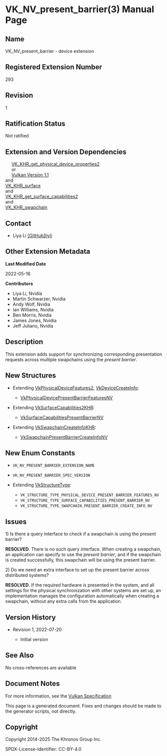 # VK\_NV\_present\_barrier(3) Manual Page

## Name

VK\_NV\_present\_barrier - device extension



## [](#_registered_extension_number)Registered Extension Number

293

## [](#_revision)Revision

1

## [](#_ratification_status)Ratification Status

Not ratified

## [](#_extension_and_version_dependencies)Extension and Version Dependencies

     [VK\_KHR\_get\_physical\_device\_properties2](https://registry.khronos.org/vulkan/specs/latest/man/html/VK_KHR_get_physical_device_properties2.html)  
     or  
     [Vulkan Version 1.1](#versions-1.1)  
and  
[VK\_KHR\_surface](https://registry.khronos.org/vulkan/specs/latest/man/html/VK_KHR_surface.html)  
and  
[VK\_KHR\_get\_surface\_capabilities2](https://registry.khronos.org/vulkan/specs/latest/man/html/VK_KHR_get_surface_capabilities2.html)  
and  
[VK\_KHR\_swapchain](https://registry.khronos.org/vulkan/specs/latest/man/html/VK_KHR_swapchain.html)

## [](#_contact)Contact

- Liya Li [\[GitHub\]liyli](https://github.com/KhronosGroup/Vulkan-Docs/issues/new?body=%5BVK_NV_present_barrier%5D%20%40liyli%0A%2AHere%20describe%20the%20issue%20or%20question%20you%20have%20about%20the%20VK_NV_present_barrier%20extension%2A)

## [](#_other_extension_metadata)Other Extension Metadata

**Last Modified Date**

2022-05-16

**Contributors**

- Liya Li, Nvidia
- Martin Schwarzer, Nvidia
- Andy Wolf, Nvidia
- Ian Williams, Nvidia
- Ben Morris, Nvidia
- James Jones, Nvidia
- Jeff Juliano, Nvidia

## [](#_description)Description

This extension adds support for synchronizing corresponding presentation requests across multiple swapchains using the *present barrier*.

## [](#_new_structures)New Structures

- Extending [VkPhysicalDeviceFeatures2](https://registry.khronos.org/vulkan/specs/latest/man/html/VkPhysicalDeviceFeatures2.html), [VkDeviceCreateInfo](https://registry.khronos.org/vulkan/specs/latest/man/html/VkDeviceCreateInfo.html):
  
  - [VkPhysicalDevicePresentBarrierFeaturesNV](https://registry.khronos.org/vulkan/specs/latest/man/html/VkPhysicalDevicePresentBarrierFeaturesNV.html)
- Extending [VkSurfaceCapabilities2KHR](https://registry.khronos.org/vulkan/specs/latest/man/html/VkSurfaceCapabilities2KHR.html):
  
  - [VkSurfaceCapabilitiesPresentBarrierNV](https://registry.khronos.org/vulkan/specs/latest/man/html/VkSurfaceCapabilitiesPresentBarrierNV.html)
- Extending [VkSwapchainCreateInfoKHR](https://registry.khronos.org/vulkan/specs/latest/man/html/VkSwapchainCreateInfoKHR.html):
  
  - [VkSwapchainPresentBarrierCreateInfoNV](https://registry.khronos.org/vulkan/specs/latest/man/html/VkSwapchainPresentBarrierCreateInfoNV.html)

## [](#_new_enum_constants)New Enum Constants

- `VK_NV_PRESENT_BARRIER_EXTENSION_NAME`
- `VK_NV_PRESENT_BARRIER_SPEC_VERSION`
- Extending [VkStructureType](https://registry.khronos.org/vulkan/specs/latest/man/html/VkStructureType.html):
  
  - `VK_STRUCTURE_TYPE_PHYSICAL_DEVICE_PRESENT_BARRIER_FEATURES_NV`
  - `VK_STRUCTURE_TYPE_SURFACE_CAPABILITIES_PRESENT_BARRIER_NV`
  - `VK_STRUCTURE_TYPE_SWAPCHAIN_PRESENT_BARRIER_CREATE_INFO_NV`

## [](#_issues)Issues

1\) Is there a query interface to check if a swapchain is using the present barrier?

**RESOLVED**. There is no such query interface. When creating a swapchain, an application can specify to use the *present barrier*, and if the swapchain is created successfully, this swapchain will be using the present barrier.

2\) Do we need an extra interface to set up the present barrier across distributed systems?

**RESOLVED**. If the required hardware is presented in the system, and all settings for the physical synchronization with other systems are set up, an implementation manages the configuration automatically when creating a swapchain, without any extra calls from the application.

## [](#_version_history)Version History

- Revision 1, 2022-07-20
  
  - Initial version

## [](#_see_also)See Also

No cross-references are available

## [](#_document_notes)Document Notes

For more information, see the [Vulkan Specification](https://registry.khronos.org/vulkan/specs/latest/html/vkspec.html#VK_NV_present_barrier)

This page is a generated document. Fixes and changes should be made to the generator scripts, not directly.

## [](#_copyright)Copyright

Copyright 2014-2025 The Khronos Group Inc.

SPDX-License-Identifier: CC-BY-4.0